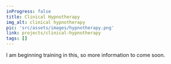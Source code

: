 ```yaml
---
inProgress: false
title: Clinical Hypnotherapy
img_alt: clinical hypnotherapy
pic: 'src/assets/images/hypnotherapy.png'
link: projects/clinical-hypnotherapy
tags: []
---
```


<div class="font-serif mt-8 prose prose-slate mx-auto lg:prose-lg">
I am beginning training in this, so more information to come soon.
</div>
